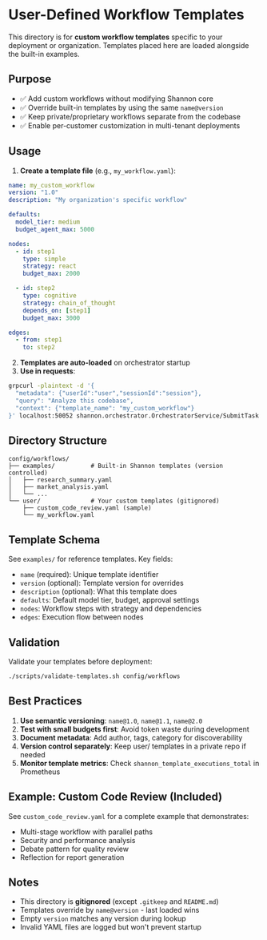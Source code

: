 # User-Defined Workflow Templates

This directory is for **custom workflow templates** specific to your deployment or organization. Templates placed here are loaded alongside the built-in examples.

## Purpose

- ✅ Add custom workflows without modifying Shannon core
- ✅ Override built-in templates by using the same `name@version`
- ✅ Keep private/proprietary workflows separate from the codebase
- ✅ Enable per-customer customization in multi-tenant deployments

## Usage

1. **Create a template file** (e.g., `my_workflow.yaml`):

```yaml
name: my_custom_workflow
version: "1.0"
description: "My organization's specific workflow"

defaults:
  model_tier: medium
  budget_agent_max: 5000

nodes:
  - id: step1
    type: simple
    strategy: react
    budget_max: 2000

  - id: step2
    type: cognitive
    strategy: chain_of_thought
    depends_on: [step1]
    budget_max: 3000

edges:
  - from: step1
    to: step2
```

2. **Templates are auto-loaded** on orchestrator startup
3. **Use in requests**:

```bash
grpcurl -plaintext -d '{
  "metadata": {"userId":"user","sessionId":"session"},
  "query": "Analyze this codebase",
  "context": {"template_name": "my_custom_workflow"}
}' localhost:50052 shannon.orchestrator.OrchestratorService/SubmitTask
```

## Directory Structure

```
config/workflows/
├── examples/          # Built-in Shannon templates (version controlled)
│   ├── research_summary.yaml
│   ├── market_analysis.yaml
│   └── ...
└── user/              # Your custom templates (gitignored)
    ├── custom_code_review.yaml (sample)
    └── my_workflow.yaml
```

## Template Schema

See `examples/` for reference templates. Key fields:

- `name` (required): Unique template identifier
- `version` (optional): Template version for overrides
- `description` (optional): What this template does
- `defaults`: Default model tier, budget, approval settings
- `nodes`: Workflow steps with strategy and dependencies
- `edges`: Execution flow between nodes

## Validation

Validate your templates before deployment:

```bash
./scripts/validate-templates.sh config/workflows
```

## Best Practices

1. **Use semantic versioning**: `name@1.0`, `name@1.1`, `name@2.0`
2. **Test with small budgets first**: Avoid token waste during development
3. **Document metadata**: Add author, tags, category for discoverability
4. **Version control separately**: Keep user/ templates in a private repo if needed
5. **Monitor template metrics**: Check `shannon_template_executions_total` in Prometheus

## Example: Custom Code Review (Included)

See `custom_code_review.yaml` for a complete example that demonstrates:
- Multi-stage workflow with parallel paths
- Security and performance analysis
- Debate pattern for quality review
- Reflection for report generation

## Notes

- This directory is **gitignored** (except `.gitkeep` and `README.md`)
- Templates override by `name@version` - last loaded wins
- Empty `version` matches any version during lookup
- Invalid YAML files are logged but won't prevent startup

